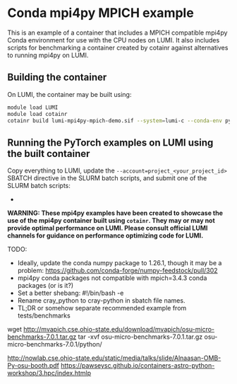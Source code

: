 # Conda mpi4py MPICH example

This is an example of a container that includes a MPICH compatible mpi4py Conda environment for use with the CPU nodes on LUMI. It also includes scripts for benchmarking a container created by cotainr against alternatives to running mpi4py on LUMI.

## Building the container

On LUMI, the container may be built using:

```bash
module load LUMI
module load cotainr
cotainr build lumi-mpi4py-mpich-demo.sif --system=lumi-c --conda-env py310_mpi4py_mpich.yml
```

## Running the PyTorch examples on LUMI using the built container

Copy everything to LUMI, update the `--account=project_<your_project_id>` SBATCH directive in the SLURM batch scripts, and submit one of the SLURM batch scripts:

- 

**WARNING: These mpi4py examples have been created to showcase the use of the mpi4py container built using `cotainr`. They may or may not provide optimal performance on LUMI. Please consult official LUMI channels for guidance on performance optimizing code for LUMI.**



TODO:
- Ideally, update the conda numpy package to 1.26.1, though it may be a problem: https://github.com/conda-forge/numpy-feedstock/pull/302
- mpi4py conda packages not compatible with mpich=3.4.3 conda packages (or is it?)
- Set a better shebang: #!/bin/bash -e
- Rename cray_python to cray-python in sbatch file names.
- TL;DR or somehow separate recommended example from tests/benchmarks


wget http://mvapich.cse.ohio-state.edu/download/mvapich/osu-micro-benchmarks-7.0.1.tar.gz
tar -xvf osu-micro-benchmarks-7.0.1.tar.gz osu-micro-benchmarks-7.0.1/python/


http://nowlab.cse.ohio-state.edu/static/media/talks/slide/Alnaasan-OMB-Py-osu-booth.pdf
https://pawseysc.github.io/containers-astro-python-workshop/3.hpc/index.htmlp